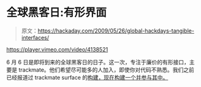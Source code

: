 # 全球黑客日:有形界面

> 原文：<https://hackaday.com/2009/05/26/global-hackdays-tangible-interfaces/>

<https://player.vimeo.com/video/4138521>

</div> <p>6 月 6 日是即将到来的全球黑客日的日子。这一次，专注于廉价的有形接口，主要是 trackmate。他们希望尽可能多的人加入，即使你对代码不熟悉。我们之前已经报道过 trackmate surface 的<a href="http://hackaday.com/2009/02/08/plexi-cliffhanger-for-trackmate/">构建，现在构建一个并参与其中。</a></p> </body> </html>
